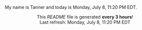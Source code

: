 My name is Tanner and today is Monday, July 8, 11:20 PM EDT.

<p align="center">This <i>README</i> file is generated <b>every 3 hours</b>!</br>Last refresh: Monday, July 8, 11:20 PM EDT<br /></p>
